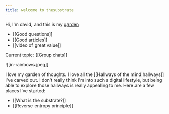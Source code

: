 ```yaml
---
title: welcome to thesubstrate
---
```

Hi, I'm david, and this is my [garden](https://quartz.jzhao.xyz/philosophy)

- [[Good questions]]
- [[Good articles]]
- [[video of great value]]

Current topic: [[Group chats]]

![[in-rainbows.jpeg]]

I love my garden of thoughts. I love all the [[Hallways of the mind|hallways]] I've carved out. 
I don't really think I'm into such a digital lifestyle, but being able to explore those hallways is really appealing to me. Here are a few places I've started:

- [[What is the substrate?]]
- [[Reverse entropy principle]]